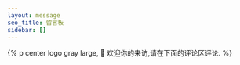 ```yaml
---
layout: message
seo_title: 留言板
sidebar: []
---
```

<p class="p center logo ultra" style="text-align:center"><i class="fa-solid fa-comments" style="color:#a6d5fa" title="欢迎"></i></p>
{% p center logo gray large, 🍭 欢迎你的来访,请在下面的评论区评论. %}
